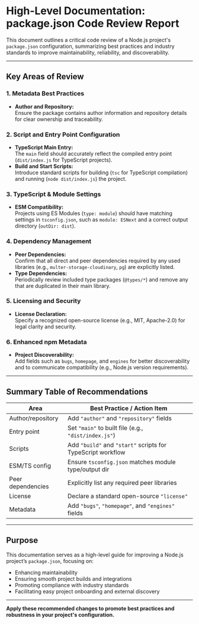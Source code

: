# High-Level Documentation: package.json Code Review Report

This document outlines a critical code review of a Node.js project's `package.json` configuration, summarizing best practices and industry standards to improve maintainability, reliability, and discoverability.

---

## Key Areas of Review

### 1. **Metadata Best Practices**
- **Author and Repository:**  
  Ensure the package contains author information and repository details for clear ownership and traceability.

### 2. **Script and Entry Point Configuration**
- **TypeScript Main Entry:**  
  The `main` field should accurately reflect the compiled entry point (`dist/index.js` for TypeScript projects).
- **Build and Start Scripts:**  
  Introduce standard scripts for building (`tsc` for TypeScript compilation) and running (`node dist/index.js`) the project.

### 3. **TypeScript & Module Settings**
- **ESM Compatibility:**  
  Projects using ES Modules (`type: module`) should have matching settings in `tsconfig.json`, such as `module: ESNext` and a correct output directory (`outDir: dist`).

### 4. **Dependency Management**
- **Peer Dependencies:**  
  Confirm that all direct and peer dependencies required by any used libraries (e.g., `multer-storage-cloudinary`, `pg`) are explicitly listed.
- **Type Dependencies:**  
  Periodically review included type packages (`@types/*`) and remove any that are duplicated in their main library.

### 5. **Licensing and Security**
- **License Declaration:**  
  Specify a recognized open-source license (e.g., MIT, Apache-2.0) for legal clarity and security.

### 6. **Enhanced npm Metadata**
- **Project Discoverability:**  
  Add fields such as `bugs`, `homepage`, and `engines` for better discoverability and to communicate compatibility (e.g., Node.js version requirements).

---

## Summary Table of Recommendations

| Area                  | Best Practice / Action Item                                    |
|-----------------------|---------------------------------------------------------------|
| Author/repository     | Add `"author"` and `"repository"` fields                      |
| Entry point           | Set `"main"` to built file (e.g., `"dist/index.js"`)          |
| Scripts               | Add `"build"` and `"start"` scripts for TypeScript workflow   |
| ESM/TS config         | Ensure `tsconfig.json` matches module type/output dir         |
| Peer dependencies     | Explicitly list any required peer libraries                   |
| License               | Declare a standard open-source `"license"`                    |
| Metadata              | Add `"bugs"`, `"homepage"`, and `"engines"` fields            |

---

## Purpose

This documentation serves as a high-level guide for improving a Node.js project’s `package.json`, focusing on:
- Enhancing maintainability
- Ensuring smooth project builds and integrations
- Promoting compliance with industry standards
- Facilitating easy project onboarding and external discovery

---

**Apply these recommended changes to promote best practices and robustness in your project's configuration.**